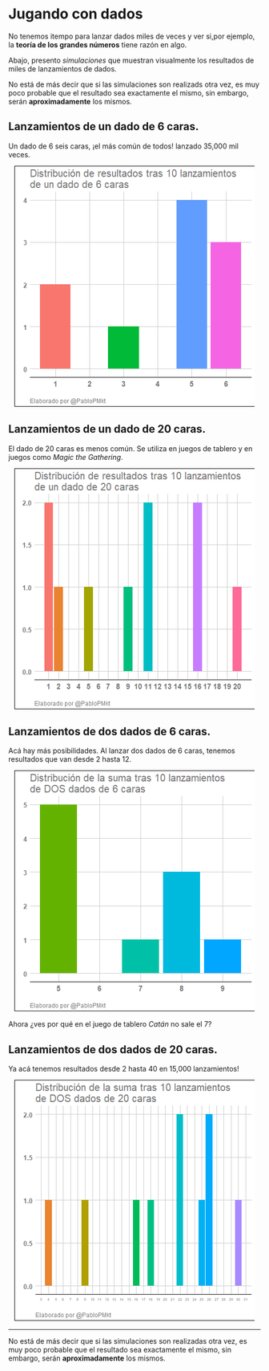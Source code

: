 # Jugando con dados
No tenemos itempo para lanzar dados miles de veces y ver si,por ejemplo, la **teoría de los grandes números** tiene razón en algo.

Abajo, presento *simulaciones* que muestran visualmente los resultados de miles de lanzamientos de dados.

No está de más decir que si las simulaciones son realizads otra vez, es muy poco probable que el resultado sea exactamente el mismo, sin embargo, serán **aproximadamente** los mismos.

## Lanzamientos de un dado de 6 caras.
Un dado de 6 seis caras, ¡el más común de todos! lanzado 35,000 mil veces.

<p align="center">
<img src="https://github.com/PabloDataLib/Simulaciones_dados/blob/master/imgs/Dado_6_caras.gif">

</p>

## Lanzamientos de un dado de 20 caras.

El dado de 20 caras es menos común. Se utiliza en juegos de tablero y en juegos como *Magic the Gathering*.

<p align="center">
<img src="https://github.com/PabloDataLib/Simulaciones_dados/blob/master/imgs/Dado_20_caras.gif">

</p>

## Lanzamientos de dos dados de 6 caras.
Acá hay más posibilidades. Al lanzar dos dados de 6 caras, tenemos resultados que van desde 2 hasta 12.

<p align="center">
<img src="https://github.com/PabloDataLib/Simulaciones_dados/blob/master/imgs/2_Dados_6_caras.gif">

</p>

Ahora ¿ves por qué en el juego de tablero *Catán* no sale el 7?

## Lanzamientos de dos dados de 20 caras.
Ya acá tenemos resultados desde 2 hasta 40 en 15,000 lanzamientos!

<p align="center">
<img src="https://github.com/PabloDataLib/Simulaciones_dados/blob/master/imgs/2_Dados_20_caras.gif">

</p>

***

No está de más decir que si las simulaciones son realizadas otra vez, es muy poco probable que el resultado sea exactamente el mismo, sin embargo, serán **aproximadamente** los mismos.
